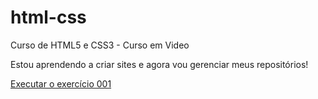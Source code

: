 # html-css
 Curso de HTML5 e CSS3 - Curso em Video

Estou aprendendo a criar sites e agora vou gerenciar meus repositórios!

<a href="https://reginaldossjunior.github.io/html-css/exercicios/ex001/index.html">Executar o exercício 001</a>
